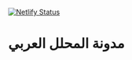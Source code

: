 [![Netlify Status](https://api.netlify.com/api/v1/badges/19a2c318-6c3a-4ec3-8e23-763af56d5d89/deploy-status)](https://app.netlify.com/sites/condescending-shannon-8fbceb/deploys)
# مدونة المحلل العربي 
